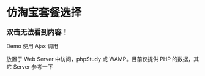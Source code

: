 # 仿淘宝套餐选择

<font size="4">**双击无法看到内容！**</font>

Demo 使用 Ajax 调用

放置于 Web Server 中访问，phpStudy 或 WAMP。目前仅提供 PHP 的数据，其它 Server 参考一下
